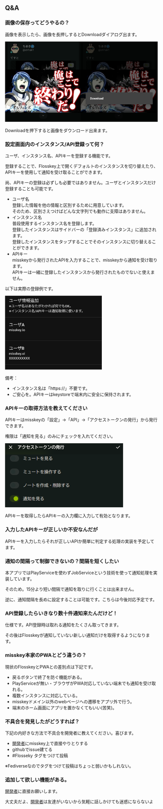 ## Q&A  

### 画像の保存ってどうやるの？

画像を表示したら、画像を長押しするとDownloadダイアログ出ます。

![画像](image/001_sample.png)

Downloadを押下すると画像をダウンロード出来ます。

### 設定画面内のインスタンス/API登録って何？
ユーザ、インスタンス名、APIキーを登録する機能です。

登録することで、Flosskey上で開くデフォルトのインスタンスを切り替えたり、APIキーを使用して通知を受け取ることができます。  

尚、APIキーの登録は必ずしも必要ではありません。ユーザとインスタンスだけ登録することも可能です。
　
- ユーザ名  
登録した情報を他の情報と区別するために用意しています。  
そのため、区別さえつけばどんな文字列でも動作に支障はありません。
- インスタンス名  
普段使用するインスタンス名を登録します。  
登録したインスタンスはサイドバーの「登録済みインスタンス」に追加されます。  
登録したインスタンスをタップすることでそのインスタンスに切り替えることができます。 
- APIキー  
misskeyから発行されたAPIを入力することで、misskeyから通知を受け取ります。  
APIキーは一緒に登録したインスタンスから発行されたものでないと使えません。  

以下は実際の登録例です。

![画像](image/002_sample.png)

備考：
- インスタンス名は「https://」不要です。
- ご安心を。APIキーはkeystoreで端末内に安全に保持されます。

### APIキーの取得方法を教えてください
APIキーはmisskeyの「設定」->「API」->「アクセストークンの発行」から発行できます。  

権限は「通知を見る」のみにチェックを入れてください。  

![画像](image/003_sample.png)

APIキーを取得したらAPIキーの入力欄に入力して有効となります。

### 入力したAPIキーが正しいか不安なんだが
APIキーを入力したらそれが正しいAPIか簡単に判定する処理の実装を予定してます。

### 通知の間隔って制御できないの？間隔を短くしたい
本アプリではPlayServiceを使わずJobServiceという技術を使って通知処理を実装しています。  

そのため。15分より短い間隔で通知を取りに行くことは出来ません。  

逆に、通知間隔を長めに設定することは可能です。こちらは今後対応予定です。

### API登録したらいきなり数十件通知来たんだけど！
仕様です。API登録時は取れる通知をたくさん取ってきます。

その後はFlosskeyが通知していない新しい通知だけを取得するようになります。

### misskey本家のPWAとどう違うの？
現状のFlosskeyとPWAとの差別点は下記です。
- 戻るボタンで終了を防ぐ機能がある。
- PlayServiceが無い・ブラウザがPWA対応していない端末でも通知を受け取れる。
- 複数インスタンスに対応している。
- misskeyドメイン以外のwebページへの遷移をアプリ外で行う。
- 端末のホーム画面にアプリを置かなくてもいい(苦笑)。

### 不具合を発見したがどうすれば？
下記の内好きな方法で不具合を開発者に教えてください。喜びます。  
- [開発者](https://misskey.io/@ch1ak1)にmisskey上で直接やりとりする
- githubでissue建てる
- #Flosseky タグをつけて投稿

※Fediverseなのでタグをつけて投稿はちょっと弱いかもしれない。

### 追加して欲しい機能がある。
[開発者](https://misskey.io/@ch1ak1)に直接お願いします。

大丈夫だよ、[開発者](https://misskey.io/@ch1ak1)は友達がいないから気軽に話しかけても迷惑にならないよ
